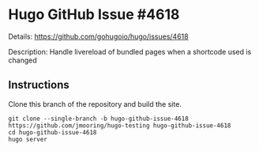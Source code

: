 # Hugo GitHub Issue #4618

Details: <https://github.com/gohugoio/hugo/issues/4618>

Description: Handle livereload of bundled pages when a shortcode used is changed

## Instructions

Clone this branch of the repository and build the site.

```text
git clone --single-branch -b hugo-github-issue-4618 https://github.com/jmooring/hugo-testing hugo-github-issue-4618
cd hugo-github-issue-4618
hugo server
```
